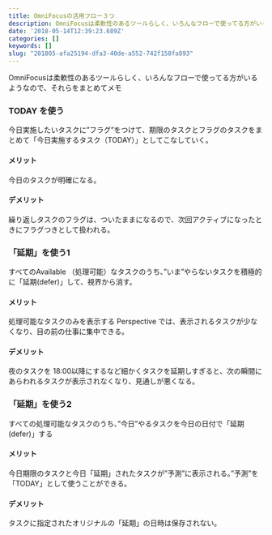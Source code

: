```yaml
---
title: OmniFocusの活用フロー３つ
description: OmniFocusは柔軟性のあるツールらしく、いろんなフローで使ってる方がいるようなので、それらをまとめてメモ
date: '2018-05-14T12:39:23.689Z'
categories: []
keywords: []
slug: "201805-afa25194-dfa3-40de-a552-742f158fa893"
---
```

OmniFocusは柔軟性のあるツールらしく、いろんなフローで使ってる方がいるようなので、それらをまとめてメモ

### TODAY を使う

今日実施したいタスクに”フラグ”をつけて、期限のタスクとフラグのタスクをまとめて「今日実施するタスク（TODAY）」としてこなしていく。

#### メリット

今日のタスクが明確になる。

#### デメリット

繰り返しタスクのフラグは、ついたままになるので、次回アクティブになったときにフラグつきとして扱われる。

### 「延期」を使う1

すべてのAvailable （処理可能）なタスクのうち、”いま”やらないタスクを積極的に「延期(defer)」して、視界から消す。

#### メリット

処理可能なタスクのみを表示する Perspective では、表示されるタスクが少なくなり、目の前の仕事に集中できる。

#### デメリット

夜のタスクを 18:00以降にするなど細かくタスクを延期しすぎると、次の瞬間にあらわれるタスクが表示されなくなり、見通しが悪くなる。

### 「延期」を使う2

すべての処理可能なタスクのうち、”今日”やるタスクを今日の日付で「延期(defer)」する

#### メリット

今日期限のタスクと今日「延期」されたタスクが”予測”に表示される。”予測”を「TODAY」として使うことができる。

#### デメリット

タスクに指定されたオリジナルの「延期」の日時は保存されない。